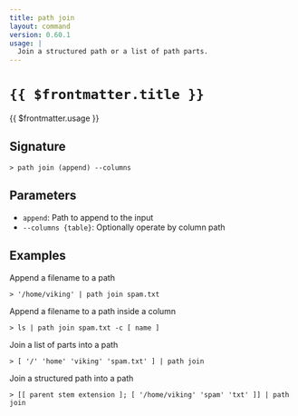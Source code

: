 ```yaml
---
title: path join
layout: command
version: 0.60.1
usage: |
  Join a structured path or a list of path parts.
---
```


# `{{ $frontmatter.title }}`

<div style='white-space: pre-wrap;'>{{ $frontmatter.usage }}</div>

## Signature

`> path join (append) --columns`

## Parameters

- `append`: Path to append to the input
- `--columns {table}`: Optionally operate by column path

## Examples

Append a filename to a path

```shell
> '/home/viking' | path join spam.txt
```

Append a filename to a path inside a column

```shell
> ls | path join spam.txt -c [ name ]
```

Join a list of parts into a path

```shell
> [ '/' 'home' 'viking' 'spam.txt' ] | path join
```

Join a structured path into a path

```shell
> [[ parent stem extension ]; [ '/home/viking' 'spam' 'txt' ]] | path join
```
